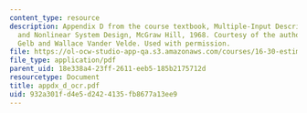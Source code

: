 ```yaml
---
content_type: resource
description: Appendix D from the course textbook, Multiple-Input Describing Functions
  and Nonlinear System Design, McGraw Hill, 1968. Courtesy of the authors, Authur
  Gelb and Wallace Vander Velde. Used with permission.
file: https://ol-ocw-studio-app-qa.s3.amazonaws.com/courses/16-30-estimation-and-control-of-aerospace-systems-spring-2004/932a301fd4e5d2424135fb8677a13ee9_appdx_d_ocr.pdf
file_type: application/pdf
parent_uid: 18e338a4-23ff-2611-eeb5-185b2175712d
resourcetype: Document
title: appdx_d_ocr.pdf
uid: 932a301f-d4e5-d242-4135-fb8677a13ee9
---
```

